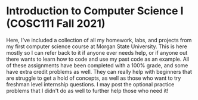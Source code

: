 # Introduction to Computer Science I (COSC111 Fall 2021)

Here, I've included a collection of all my homework, labs, and projects from my first computer science course at Morgan State University. This is here mostly so I can refer back to it if anyone ever needs help, or if anyone out there wants to learn how to code and use my past code as an example. All of these assignments have been completed with a 100% grade, and some have extra credit problems as well. They can really help with beginners that are struggle to get a hold of concepts, as well as those who want to try freshman level internship questions. I may post the optional practice problems that I didn't do as well to further help those who need it!